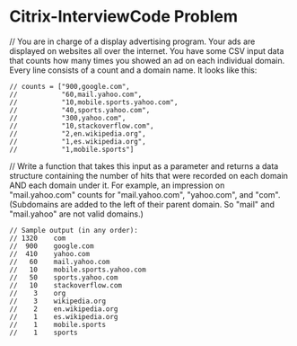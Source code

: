 # Citrix-InterviewCode Problem


// You are in charge of a display advertising program. Your ads are displayed on websites all over the internet. You have some CSV input data that counts how many times you showed an ad on each individual domain. Every line consists of a count and a domain name. It looks like this:
```
// counts = ["900,google.com",
//           "60,mail.yahoo.com",
//           "10,mobile.sports.yahoo.com",
//           "40,sports.yahoo.com",
//           "300,yahoo.com",
//           "10,stackoverflow.com",
//           "2,en.wikipedia.org",
//           "1,es.wikipedia.org",
//           "1,mobile.sports"]
```
// Write a function that takes this input as a parameter and returns a data structure containing the number of hits that were recorded on each domain AND each domain under it. For example, an impression on "mail.yahoo.com" counts for "mail.yahoo.com", "yahoo.com", and "com". (Subdomains are added to the left of their parent domain. So "mail" and "mail.yahoo" are not valid domains.)
```
// Sample output (in any order):
// 1320    com
//  900    google.com
//  410    yahoo.com
//   60    mail.yahoo.com
//   10    mobile.sports.yahoo.com
//   50    sports.yahoo.com
//   10    stackoverflow.com
//    3    org
//    3    wikipedia.org
//    2    en.wikipedia.org
//    1    es.wikipedia.org
//    1    mobile.sports
//    1    sports
```

